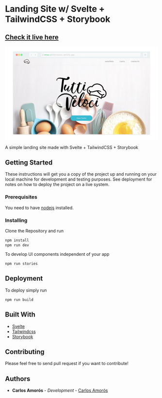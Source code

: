# Landing Site w/ Svelte + TailwindCSS + Storybook

## [Check it live here](https://tuttiveloci.netlify.app/)

![Thumbnail](thumbnail.png)

A simple landing site made with Svelte + TailwindCSS + Storybook

## Getting Started

These instructions will get you a copy of the project up and running on your local machine for development and testing purposes. See deployment for notes on how to deploy the project on a live system.

### Prerequisites

You need to have  [nodejs](https://nodejs.org/) installed.

### Installing

Clone the Repository and run

```
npm install
npm run dev
```

To develop UI components independent of your app 

```
npm run stories
```


## Deployment

To deploy simply run

```
npm run build
```

## Built With

- [Svelte](https://svelte.dev/)
- [Tailwindcss](https://tailwindcss.com/)
- [Storybook](https://storybook.js.org/)

## Contributing

Please feel free to send pull request if you want to contribute!

## Authors

- **Carlos Amorós** - _Development_ - [Carlos Amorós](https://github.com/carlosz44)
